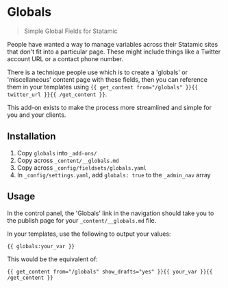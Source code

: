 # Globals
> Simple Global Fields for Statamic

People have wanted a way to manage variables across their Statamic sites that don't fit into a particular page. These might include things like a Twitter account URL or a contact phone number.

There is a technique people use which is to create a 'globals' or 'miscellaneous' content page with these fields, then you can reference them in your templates using `{{ get_content from="/globals" }}{{ twitter_url }}{{ /get_content }}`.

This add-on exists to make the process more streamlined and simple for you and your clients.


## Installation

1. Copy `globals` into `_add-ons/`
2. Copy across `_content/__globals.md`
3. Copy across `_config/fieldsets/globals.yaml`
4. In `_config/settings.yaml`, add `globals: true` to the `_admin_nav` array


## Usage

In the control panel, the 'Globals' link in the navigation should take you to the publish page for your `_content/__globals.md` file.

In your templates, use the following to output your values:

```
{{ globals:your_var }}
```

This would be the equivalent of:

```
{{ get_content from="/globals" show_drafts="yes" }}{{ your_var }}{{ /get_content }}
```